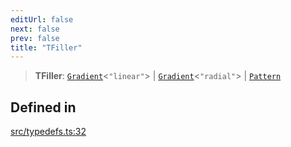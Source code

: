 ```yaml
---
editUrl: false
next: false
prev: false
title: "TFiller"
---
```


> **TFiller**: [`Gradient`](/api/classes/gradient/)\<`"linear"`\> \| [`Gradient`](/api/classes/gradient/)\<`"radial"`\> \| [`Pattern`](/api/classes/pattern/)

## Defined in

[src/typedefs.ts:32](https://github.com/fabricjs/fabric.js/blob/5c1240d8b4662e45868dd33f385f941de21c8e9c/src/typedefs.ts#L32)
